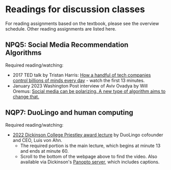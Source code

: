 # Readings for discussion classes

For reading assignments based on the textbook, please see the overview schedule. Other reading assignments are listed here.

## NPQ5: Social Media Recommendation Algorithms 

Required reading/watching:
* 2017 TED talk by Tristan Harris: [How a handful of tech companies control billions of minds every day](https://www.ted.com/talks/tristan_harris_how_a_handful_of_tech_companies_control_billions_of_minds_every_day) - watch the first 13 minutes.
* January 2023 Washington Post interview of Aviv Ovadya by Will Oremus: 
[Social media can be polarizing. A new type of algorithm aims to change that.](https://www.washingtonpost.com/politics/2023/01/11/social-media-can-be-polarizing-new-type-algorithm-aims-change-that/)

<!-- ## NQP7: Blockchain and cryptocurrency  -->

<!-- Required reading: -->
<!-- * Iansiti, M., & Lakhani, K. R. (2017). The truth about -->
<!--   blockchain. Harvard business review, 95(1), 118-127. Available on -->
<!--   Moodle: -->
<!--   [Iansiti2017.pdf](https://lms.dickinson.edu/mod/resource/view.php?id=1174365). -->
<!-- * In addition, find and read one recent news article relevant to -->
<!--   cryptocurrency or blockchain. Post a link to your article on -->
<!--   Moodle. Be prepared to explain the article in class. No discussion -->
<!--   question is required this week. Instead, just post a link to your -->
<!--   article. -->

## NQP7: DuoLingo and human computing

Required reading/watching:
* [2022 Dickinson College Priestley award
  lecture](https://www.clarkeforum.org/tuesday-march-22-2022/) by
  DuoLingo cofounder and CEO, Luis von Ahn. 
  - The required portion is the main lecture, which begins at minute
  13 and ends at minute 60.
  - Scroll to the bottom of the webpage above to find the video. Also
    available via Dickinson's [Panopto
    server](https://dson.hosted.panopto.com/Panopto/Pages/Viewer.aspx?id=b9dab3d0-daca-4a1c-83c3-ae660144cd6c&start=795.867432),
    which includes captions.
  


